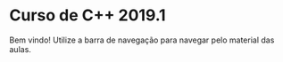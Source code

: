 Curso de C++ 2019.1
===================

Bem vindo! Utilize a barra de navegação para navegar pelo material das aulas.

